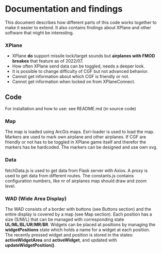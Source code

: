 # Documentation and findings
This document describes how different parts of this code works together to make it easier to extend.
It also contains findings about XPlane and other software that might be interesting.

### XPlane
- XPlane **do** support missile lock/target sounds but **airplanes with FMOD breakes** that feature as of 2022/07.
- How often XPlane send data can be toggled, needs a deeper look.
- It is possible to change difficulty of CGF but not advanced behavior.
- Cannot get information about which CGF is friendly or not.
- Cannot get information when locked on from XPlaneConnect.

## Code
For installation and how to use: see README.md (in source code) 

### Map
The map is loaded using ArcGis maps. Esri-loader is used to load the map. Markers are used to mark own
airplane and other airplanes. If CGF are friendly or not has to be toggled in XPlane game itself and
therefor the markers has be hardcoded. The markers can be designed and use own svg.

### Data
fetchData.js is used to get data from Flask server with Axios. A proxy is used to get data from different routes.
The constants.js contains configuration numbers, like nr of airplanes map should draw and zoom level.

### WAD (Wide Area Display)
The WAD consists of a border with buttons (see Buttons section) and the entire display is covered by a map (see Map section).
Each position has a size (S/M/L) that can be managed with corresponding state **UL**/**ML**/**BL**/**UR**/**MR**/**BR**.
Widgets can be placed at positions by managing the **widgetPositions** state which holds a name for a widget at each position.
The recently pressed widget and position is stored in the states: **activeWidgetArea** and **activeWidget**, and updated with
**updateWidgetPosition()**.